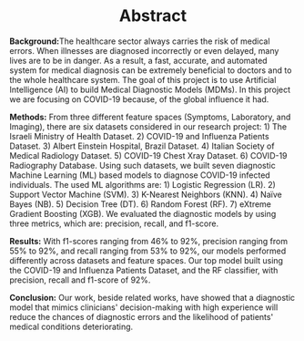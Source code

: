 <h1 align='center'> Abstract </h1>

<b>Background:</b>The healthcare sector always carries the risk of medical errors. When illnesses are diagnosed incorrectly or even delayed, many lives are to be in danger. As a result, a fast, accurate, and automated system for medical diagnosis can be extremely beneficial to doctors and to the whole healthcare system. The goal of this project is to use Artificial Intelligence (AI) to build Medical Diagnostic Models (MDMs). In this project we are focusing on COVID-19 because, of the global influence it had.

<b>Methods:</b> From three different feature spaces (Symptoms, Laboratory, and Imaging), there are six datasets considered in our research project: 1) The Israeli Ministry of Health Dataset. 2) COVID-19 and Influenza Patients Dataset. 3) Albert Einstein Hospital, Brazil Dataset. 4) Italian Society of Medical Radiology Dataset. 5) COVID-19 Chest Xray Dataset. 6) COVID-19 Radiography Database. Using such datasets, we built seven diagnostic Machine Learning (ML) based models to diagnose COVID-19 infected individuals. The used ML algorithms are: 1) Logistic Regression (LR). 2) Support Vector Machine (SVM). 3) K-Nearest Neighbors (KNN). 4) Naïve Bayes (NB). 5) Decision Tree (DT). 6) Random Forest (RF). 7) eXtreme Gradient Boosting (XGB). We evaluated the diagnostic models by using three metrics, which are: precision, recall, and f1-score.

<b>Results:</b> With f1-scores ranging from 46% to 92%, precision ranging from 55% to 92%, and recall ranging from 53% to 92%, our models performed differently across datasets and feature spaces. Our top model built using the COVID-19 and Influenza Patients Dataset, and the RF classifier, with precision, recall and f1-score of 92%.

<b>Conclusion:</b> Our work, beside related works, have showed that a diagnostic model that mimics clinicians' decision-making with high experience will reduce the chances of diagnostic errors and the likelihood of patients' medical conditions deteriorating.
